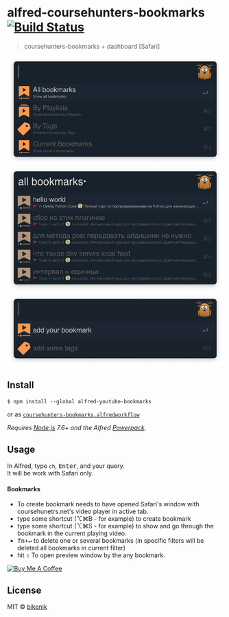# alfred-coursehunters-bookmarks [![Build Status](https://travis-ci.org/bikenik/alfred-coursehunters-bookmarks.svg?branch=master)](https://travis-ci.org/bikenik/alfred-coursehunters-bookmarks)

> coursehunters-bookmarks + dashboard [Safari]

![main-window](./media_readme/main-window1.png)
![main-window](./media_readme/main-window2.png)
![main-window](./media_readme/main-window3.png)

## Install

```
$ npm install --global alfred-youtube-bookmarks
```
or as [ `coursehunters-bookmarks.alfredworkflow`](https://github.com/bikenik/alfred-youtube-bookmarks/releases)

*Requires [Node.js](https://nodejs.org) 7.6+ and the Alfred [Powerpack](https://www.alfredapp.com/powerpack/).*

## Usage

In Alfred, type `ch`, <kbd>Enter</kbd>, and your query.<br>
It will be work with Safari only.

#### Bookmarks
- To create bookmark needs to have opened Safari's window with coursehunetrs.net's video player in active tab.
- type some shortcut (⌥⌘B - for example) to create bookmark
- type some shortcut (⌥⌘S - for example) to show and go through the bookmark in the current playing video.
- <kbd>fn+↵</kbd> to delete one or several bookmarks (in specific filters will be deleted all bookmarks in current filter)
- hit <kbd>⇧</kbd> To open preview window by the any bookmark.

<a href="https://www.buymeacoffee.com/cLMme6h" target="_blank"><img src="https://www.buymeacoffee.com/assets/img/custom_images/orange_img.png" alt="Buy Me A Coffee" style="height: auto !important;width: auto !important;" ></a>

## License

MIT © [bikenik](http://bikenik.org)
